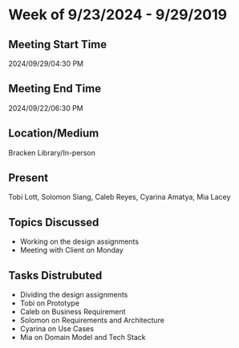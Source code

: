 # Week of 9/23/2024 - 9/29/2019

## Meeting Start Time

2024/09/29/04:30 PM

## Meeting End Time

2024/09/22/06:30 PM

## Location/Medium

Bracken Library/In-person

## Present

Tobi Lott, Solomon Siang, Caleb Reyes, Cyarina Amatya, Mia Lacey

## Topics Discussed

 - Working on the design assignments
 - Meeting with Client on Monday

## Tasks Distrubuted

 - Dividing the design assignments
 - Tobi on Prototype
 - Caleb on Business Requirement
 - Solomon on Requirements and Architecture
 - Cyarina on Use Cases
 - Mia on Domain Model and Tech Stack
